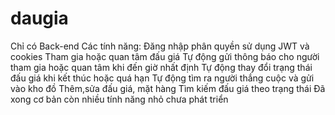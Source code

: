 # daugia
Chỉ có Back-end
Các tính năng:
Đăng nhập phân quyền sử dụng JWT và cookies
Tham gia hoặc quan tâm đấu giá
Tự động gửi thông báo cho người tham gia hoặc quan tâm khi đến giờ nhất định
Tự động thay đổi trạng thái đấu giá khi kết thúc hoặc quá hạn
Tự động tìm ra người thắng cuộc và gửi vào kho đồ
Thêm,sửa đấu giá, mặt hàng
Tìm kiếm đấu giá theo trạng thái
Đã xong cơ bản còn nhiều tính năng nhỏ chưa phát triển
